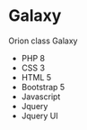 # Galaxy
Orion class Galaxy
<ul><li>PHP 8</li>
<li>CSS 3</li>
<li>HTML 5</li>
<li>Bootstrap 5</li>
<li>Javascript</li>
<li>Jquery</li>
<li>Jquery UI</li>    
</ul>
